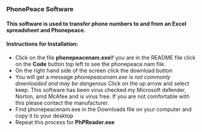 ### PhonePeace Software
#### This software is used to transfer phone numbers to and from an Excel spreadsheet and Phonepeace.
#### Instructions for Installation:
<ul>
  <li>Click on the file <strong>phonepeacenam.exe</strong>If you are in the README file click on the <strong>Code</strong> button top left to see the phonepeace.nam file.
    <li>On the right hand side of the screen click the download button</li>
  <li>You will get a message <em>phonepeacenam.exe is not commonly downloaded and may be dangerous</em> Click on the up arrow and select keep. This software has been virus checked my Microsoft defender, Norton, amd McAfee and is virus free. If you are not comfortable with this please contact the manufacturer.
  <li>Find phonepeacenam.exe in the Downloads file on your computer and copy it to your desktop</li>
  <li>Repeat this process for <strong>PhPReader.exe</strong></li>
<ul>
